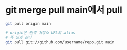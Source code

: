 # git merge pull main에서 pull

```sh
git pull origin main

# origin은 원격 저장소 URL의 alias
# 즉 밑과 같다
git pull git://github.com/username/repo.git main
```
